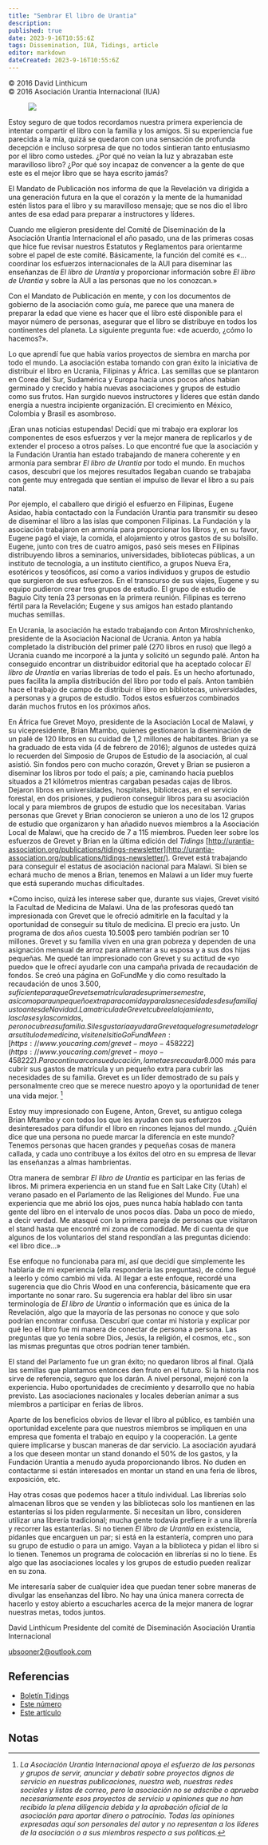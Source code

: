 ```yaml
---
title: "Sembrar El libro de Urantia"
description: 
published: true
date: 2023-9-16T10:55:6Z
tags: Dissemination, IUA, Tidings, article
editor: markdown
dateCreated: 2023-9-16T10:55:6Z
---
```


<p class="v-card v-sheet theme--light grey lighten-3 px-2">© 2016 David Linthicum<br>© 2016 Asociación Urantia Internacional (IUA)</p>


<figure id="Figure_1" class="image urantiapedia image-style-align-left">
<img src="/image/article/IUA_Tidings/David-Linthicum-150x150.jpeg">
</figure>

Estoy seguro de que todos recordamos nuestra primera experiencia de intentar compartir el libro con la familia y los amigos. Si su experiencia fue parecida a la mía, quizá se quedaron con una sensación de profunda decepción e incluso sorpresa de que no todos sintieran tanto entusiasmo por el libro como ustedes. ¿Por qué no veían la luz y abrazaban este maravilloso libro? ¿Por qué soy incapaz de convencer a la gente de que este es el mejor libro que se haya escrito jamás?

El Mandato de Publicación nos informa de que la Revelación va dirigida a una generación futura en la que el corazón y la mente de la humanidad estén listos para el libro y su maravilloso mensaje; que se nos dio el libro antes de esa edad para preparar a instructores y líderes.

Cuando me eligieron presidente del Comité de Diseminación de la Asociación Urantia Internacional el año pasado, una de las primeras cosas que hice fue revisar nuestros Estatutos y Reglamentos para orientarme sobre el papel de este comité. Básicamente, la función del comité es «…coordinar los esfuerzos internacionales de la AUI para diseminar las enseñanzas de _El libro de Urantia_ y proporcionar información sobre _El libro de Urantia_ y sobre la AUI a las personas que no los conozcan.»

Con el Mandato de Publicación en mente, y con los documentos de gobierno de la asociación como guía, me parece que una manera de preparar la edad que viene es hacer que el libro esté disponible para el mayor número de personas, asegurar que el libro se distribuye en todos los continentes del planeta. La siguiente pregunta fue: «de acuerdo, ¿cómo lo hacemos?».

Lo que aprendí fue que había varios proyectos de siembra en marcha por todo el mundo. La asociación estaba tomando con gran éxito la iniciativa de distribuir el libro en Ucrania, Filipinas y África. Las semillas que se plantaron en Corea del Sur, Sudamérica y Europa hacía unos pocos años habían germinado y crecido y había nuevas asociaciones y grupos de estudio como sus frutos. Han surgido nuevos instructores y líderes que están dando energía a nuestra incipiente organización. El crecimiento en México, Colombia y Brasil es asombroso.

¡Eran unas noticias estupendas! Decidí que mi trabajo era explorar los componentes de esos esfuerzos y ver la mejor manera de replicarlos y de extender el proceso a otros países. Lo que encontré fue que la asociación y la Fundación Urantia han estado trabajando de manera coherente y en armonía para sembrar _El libro de Urantia_ por todo el mundo. En muchos casos, descubrí que los mejores resultados llegaban cuando se trabajaba con gente muy entregada que sentían el impulso de llevar el libro a su país natal.

Por ejemplo, el caballero que dirigió el esfuerzo en Filipinas, Eugene Asidao, había contactado con la Fundación Urantia para transmitir su deseo de diseminar el libro a las islas que componen Filipinas. La Fundación y la asociación trabajaron en armonía para proporcionar los libros y, en su favor, Eugene pagó el viaje, la comida, el alojamiento y otros gastos de su bolsillo. Eugene, junto con tres de cuatro amigos, pasó seis meses en Filipinas distribuyendo libros a seminarios, universidades, bibliotecas públicas, a un instituto de tecnología, a un instituto científico, a grupos Nueva Era, esotéricos y teosóficos, así como a varios individuos y grupos de estudio que surgieron de sus esfuerzos. En el transcurso de sus viajes, Eugene y su equipo pudieron crear tres grupos de estudio. El grupo de estudio de Baguio City tenía 23 personas en la primera reunión. Filipinas es terreno fértil para la Revelación; Eugene y sus amigos han estado plantando muchas semillas.

En Ucrania, la asociación ha estado trabajando con Anton Miroshnichenko, presidente de la Asociación Nacional de Ucrania. Anton ya había completado la distribución del primer palé  (270 libros en ruso) que llegó a Ucrania cuando me incorporé a la junta y solicitó un segundo palé. Anton ha conseguido encontrar un distribuidor editorial que ha aceptado colocar _El libro de Urantia_ en varias librerías de todo el país. Es un hecho afortunado, pues facilita la amplia distribución del libro por todo el país. Anton también hace el trabajo de campo de distribuir el libro en bibliotecas, universidades, a personas y a grupos de estudio. Todos estos esfuerzos combinados darán muchos frutos en los próximos años.

En África fue Grevet Moyo, presidente de la Asociación Local de Malawi, y su vicepresidente,  Brian Mtambo, quienes gestionaron la diseminación de un palé de 120 libros en su cuidad de 1,2 millones de habitantes. Brian ya se ha graduado de esta vida (4 de febrero de 2016); algunos de ustedes quizá lo recuerden del Simposio de Grupos de Estudio de la asociación, al cual asistió. Sin fondos pero con mucho corazón, Grevet y Brian se pusieron a diseminar los libros por todo el país; a pie, caminando hacia pueblos situados a 21 kilómetros mientras cargaban pesadas cajas de libros. Dejaron libros en universidades, hospitales, bibliotecas, en el servicio forestal, en dos prisiones, y pudieron conseguir libros para su asociación local y para miembros de grupos de estudio que los necesitaban. Varias personas que Grevet y Brian conocieron se unieron a uno de los 12 grupos de estudio que organizaron y han añadido nuevos miembros a la Asociación Local de Malawi, que ha crecido de 7 a 115 miembros. Pueden leer sobre los esfuerzos de Grevet y Brian en la última edición del _Tidings_ [http://urantia-association.org/publications/tidings-newsletter](http://urantia-association.org/publications/tidings-newsletter/)_._ Grevet está trabajando para conseguir el estatus de asociación nacional para Malawi. Si bien se echará mucho de menos a Brian, tenemos en Malawi a un líder muy fuerte que está superando muchas dificultades.

\*Como inciso, quizá les interese saber que, durante sus viajes, Grevet visitó la Facultad de Medicina de Malawi. Una de las profesoras quedó tan impresionada con Grevet que le ofreció admitirle en la facultad y la oportunidad de conseguir su título de medicina. El precio era justo. Un programa de dos años cuesta 10.500$ pero también podrían ser 10 millones. Grevet y su familia viven en una gran pobreza y dependen de una asignación mensual de arroz para alimentar a su esposa y a sus dos hijas pequeñas. Me quedé tan impresionado con Grevet y su actitud de «yo puedo» que le ofrecí ayudarle con una campaña privada de recaudación de fondos. Se creó una página en GoFundMe y dio como resultado la recaudación de unos 3.500$, suficiente para que Grevet se matriculara de su primer semestre, así como para un pequeño extra para comida y para las necesidades de su familia justo antes de Navidad. La matrícula de Grevet cubre el alojamiento, las clases y las comidas, pero no cubre a su familia. Si les gustaría ayudar a Grevet a que logre su meta de lograr su título de medicina, visiten el sitio GoFundMe en: [https://www.youcaring.com/grevet-moyo-458222](https://www.youcaring.com/grevet-moyo-458222). Para continuar con su educación, la meta es recaudar 8.000$ más para cubrir sus gastos de matrícula y un pequeño extra para cubrir las necesidades de su familia. Grevet es un líder demostrado de su país y personalmente creo que se merece nuestro apoyo y la oportunidad de tener una vida mejor. [^1]

Estoy muy impresionado con Eugene, Anton, Grevet, su antiguo colega Brian Mtambo y con todos los que les ayudan con sus esfuerzos desinteresados para difundir el libro en rincones lejanos del mundo. ¿Quién dice que una persona no puede marcar la diferencia en este mundo? Tenemos personas que hacen grandes y pequeñas cosas de manera callada, y cada uno contribuye a los éxitos del otro en su empresa de llevar las enseñanzas a almas hambrientas.

Otra manera de sembrar _El libro de Urantia_ es participar en las ferias de libros. Mi primera experiencia en un stand fue en Salt Lake City (Utah) el verano pasado en el Parlamento de las Religiones del Mundo. Fue una experiencia que me abrió los ojos, pues nunca había hablado con tanta gente del libro en el intervalo de unos pocos días. Daba un poco de miedo, a decir verdad. Me atasqué con la primera pareja de personas que visitaron el stand hasta que encontré mi zona de comodidad. Me di cuenta de que algunos de los voluntarios del stand respondían a las preguntas diciendo: «el libro dice…»

Ese enfoque no funcionaba para mí, así que decidí que simplemente les hablaría de mi experiencia (ella respondería las preguntas), de cómo llegué a leerlo y cómo cambió mi vida. Al llegar a este enfoque, recordé una sugerencia que dio Chris Wood en una conferencia, básicamente que era importante no sonar raro. Su sugerencia era hablar del libro sin usar terminología de _El libro de Urantia_ o información que es única de la Revelación, algo que la mayoría de las personas no conoce y que solo podrían encontrar confusa. Descubrí que contar mi historia y explicar por qué leo el libro fue mi manera de conectar de persona a persona. Las preguntas que yo tenía sobre Dios, Jesús, la religión, el cosmos, etc., son las mismas preguntas que otros podrían tener también.

El stand del Parlamento fue un gran éxito; no quedaron libros al final. Ojalá las semillas que plantamos entonces den fruto en el futuro. Si la historia nos sirve de referencia, seguro que los darán. A nivel personal, mejoré con la experiencia. Hubo oportunidades de crecimiento y desarrollo que no había previsto. Las asociaciones nacionales y locales deberían animar a sus miembros a participar en ferias de libros.

Aparte de los beneficios obvios de llevar el libro al público, es también una oportunidad excelente para que nuestros miembros se impliquen en una empresa que fomenta el trabajo en equipo y la cooperación. La gente quiere implicarse y buscan maneras de dar servicio. La asociación ayudará a los que deseen montar un stand donando el 50% de los gastos, y la Fundación Urantia a menudo ayuda proporcionando libros. No duden en contactarme si están interesados en montar un stand en una feria de libros, exposición, etc.

Hay otras cosas que podemos hacer a título individual. Las librerías solo almacenan libros que se venden y las bibliotecas solo los mantienen en las estanterías si los piden regularmente. Si necesitan un libro, consideren utilizar una librería tradicional; mucha gente todavía prefiere ir a una librería y recorrer las estanterías. Si no tienen _El libro de Urantia_ en existencia, pídanles que encarguen un par; si está en la estantería, compren uno para su grupo de estudio o para un amigo. Vayan a la biblioteca y pidan el libro si lo tienen. Tenemos un programa de colocación en librerías si no lo tiene. Es algo que las asociaciones locales y los grupos de estudio pueden realizar en su zona.

Me interesaría saber de cualquier idea que puedan tener sobre maneras de divulgar las enseñanzas del libro. No hay una única manera correcta de hacerlo y estoy abierto a escucharles acerca de la mejor manera de lograr nuestras metas, todos juntos.

David Linthicum
Presidente del comité de Diseminación
Asociación Urantia Internacional

[ubsooner2@outlook.com](mailto:ubsooner2@outlook.com)

## Referencias

- [Boletín Tidings](https://urantia-association.org/acerca-del-boletin-tidings/?lang=es)
- [Este número](https://urantia-association.org/newsletter/tidings-marzo-2016/?lang=es)
- [Este artículo](https://urantia-association.org/sembrar-el-libro-de-urantia/?lang=es)



## Notas

[^1]: _La Asociación Urantia Internacional apoya el esfuerzo de las personas y grupos de servir, anunciar y debatir sobre proyectos dignos de servicio en nuestras publicaciones, nuestra web, nuestras redes sociales y listas de correo, pero la asociación no se adscribe o aprueba necesariamente esos proyectos de servicio u opiniones que no han recibido la plena diligencia debida y la aprobación oficial de la asociación para aportar dinero o patrocinio. Todas las opiniones expresadas aquí son personales del autor y no representan a los líderes de la asociación o a sus miembros respecto a sus políticas._